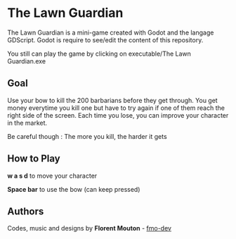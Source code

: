 # The Lawn Guardian

The Lawn Guardian is a mini-game created with Godot and the langage GDScript.
Godot is require to see/edit the content of this repository.

You still can play the game by clicking on executable/The Lawn Guardian.exe

## Goal

Use your bow to kill the 200 barbarians before they get through. 
You get money everytime you kill one but have to try again if one of them reach the right side of the screen.
Each time you lose, you can improve your character in the market.

Be careful though : The more you kill, the harder it gets

## How to Play

**w a s d** to move your character

**Space bar** to use the bow (can keep pressed)

## Authors

Codes, music and designs by **Florent Mouton** - [fmo-dev](https://github.com/fmo-dev)
